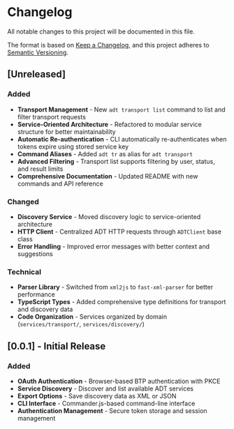 # Changelog

All notable changes to this project will be documented in this file.

The format is based on [Keep a Changelog](https://keepachangelog.com/en/1.0.0/),
and this project adheres to [Semantic Versioning](https://semver.org/spec/v2.0.0.html).

## [Unreleased]

### Added

- **Transport Management** - New `adt transport list` command to list and filter transport requests
- **Service-Oriented Architecture** - Refactored to modular service structure for better maintainability
- **Automatic Re-authentication** - CLI automatically re-authenticates when tokens expire using stored service key
- **Command Aliases** - Added `adt tr` as alias for `adt transport`
- **Advanced Filtering** - Transport list supports filtering by user, status, and result limits
- **Comprehensive Documentation** - Updated README with new commands and API reference

### Changed

- **Discovery Service** - Moved discovery logic to service-oriented architecture
- **HTTP Client** - Centralized ADT HTTP requests through `ADTClient` base class
- **Error Handling** - Improved error messages with better context and suggestions

### Technical

- **Parser Library** - Switched from `xml2js` to `fast-xml-parser` for better performance
- **TypeScript Types** - Added comprehensive type definitions for transport and discovery data
- **Code Organization** - Services organized by domain (`services/transport/`, `services/discovery/`)

## [0.0.1] - Initial Release

### Added

- **OAuth Authentication** - Browser-based BTP authentication with PKCE
- **Service Discovery** - Discover and list available ADT services
- **Export Options** - Save discovery data as XML or JSON
- **CLI Interface** - Commander.js-based command-line interface
- **Authentication Management** - Secure token storage and session management
